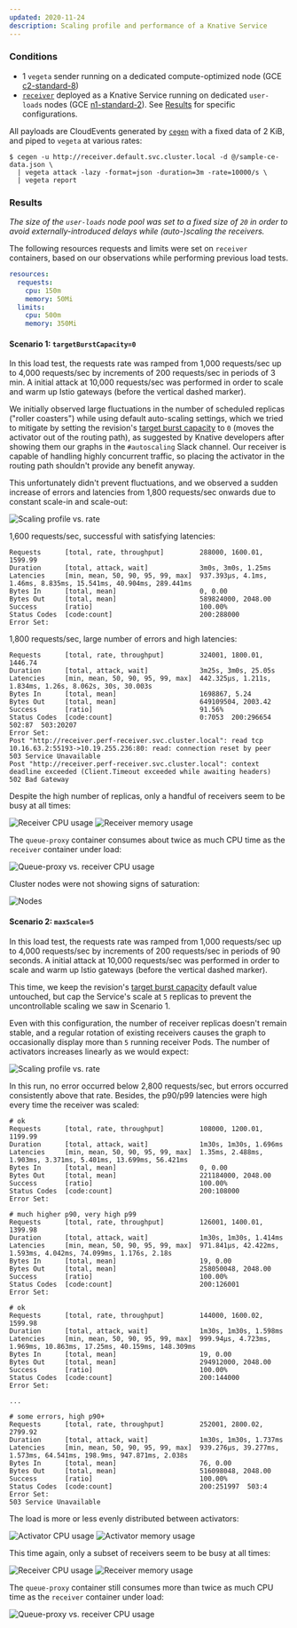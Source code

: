 ```yaml
---
updated: 2020-11-24
description: Scaling profile and performance of a Knative Service
---
```


### Conditions

* 1 `vegeta` sender running on a dedicated compute-optimized node (GCE [c2-standard-8][gce-machines])
* [`receiver`][receiver] deployed as a Knative Service running on dedicated `user-loads` nodes (GCE
  [n1-standard-2][gce-machines]). See [Results](#results) for specific configurations.

All payloads are CloudEvents generated by [`cegen`][cegen] with a fixed data of 2 KiB, and piped to `vegeta` at various
rates:

```console
$ cegen -u http://receiver.default.svc.cluster.local -d @/sample-ce-data.json \
  | vegeta attack -lazy -format=json -duration=3m -rate=10000/s \
  | vegeta report
```



### Results

_The size of the `user-loads` node pool was set to a fixed size of `20` in order to avoid externally-introduced delays
while (auto-)scaling the receivers._

The following resources requests and limits were set on `receiver` containers, based on our observations while
performing previous load tests.

```yaml
resources:
  requests:
    cpu: 150m
    memory: 50Mi
  limits:
    cpu: 500m
    memory: 350Mi
```

#### Scenario 1: `targetBurstCapacity=0`

In this load test, the requests rate was ramped from 1,000 requests/sec up to 4,000 requests/sec by increments of 200
requests/sec in periods of 3 min. A initial attack at 10,000 requests/sec was performed in order to scale and warm up
Istio gateways (before the vertical dashed marker).

We initially observed large fluctuations in the number of scheduled replicas ("roller coasters") while using default
auto-scaling settings, which we tried to mitigate by setting the revision's [target burst capacity][kn-burstcap] to `0`
(moves the activator out of the routing path), as suggested by Knative developers after showing them our graphs in the
`#autoscaling` Slack channel. Our receiver is capable of handling highly concurrent traffic, so placing the activator in
the routing path shouldn't provide any benefit anyway.

This unfortunately didn't prevent fluctuations, and we observed a sudden increase of errors and latencies from 1,800
requests/sec onwards due to constant scale-in and scale-out:

![Scaling profile vs. rate](.assets/tbc0-rcvr-scale.png)

1,600 requests/sec, successful with satisfying latencies:

```
Requests      [total, rate, throughput]         288000, 1600.01, 1599.99
Duration      [total, attack, wait]             3m0s, 3m0s, 1.25ms
Latencies     [min, mean, 50, 90, 95, 99, max]  937.393µs, 4.1ms, 1.46ms, 8.835ms, 15.541ms, 40.904ms, 289.441ms
Bytes In      [total, mean]                     0, 0.00
Bytes Out     [total, mean]                     589824000, 2048.00
Success       [ratio]                           100.00%
Status Codes  [code:count]                      200:288000
Error Set:
```

1,800 requests/sec, large number of errors and high latencies:

```
Requests      [total, rate, throughput]         324001, 1800.01, 1446.74
Duration      [total, attack, wait]             3m25s, 3m0s, 25.05s
Latencies     [min, mean, 50, 90, 95, 99, max]  442.325µs, 1.211s, 1.834ms, 1.26s, 8.062s, 30s, 30.003s
Bytes In      [total, mean]                     1698867, 5.24
Bytes Out     [total, mean]                     649109504, 2003.42
Success       [ratio]                           91.56%
Status Codes  [code:count]                      0:7053  200:296654  502:87  503:20207
Error Set:
Post "http://receiver.perf-receiver.svc.cluster.local": read tcp 10.16.63.2:55193->10.19.255.236:80: read: connection reset by peer
503 Service Unavailable
Post "http://receiver.perf-receiver.svc.cluster.local": context deadline exceeded (Client.Timeout exceeded while awaiting headers)
502 Bad Gateway
```

Despite the high number of replicas, only a handful of receivers seem to be busy at all times:

![Receiver CPU usage](.assets/tbc0-rcvr-cpu.png)
![Receiver memory usage](.assets/tbc0-rcvr-mem.png)

The `queue-proxy` container consumes about twice as much CPU time as the `receiver` container under load:

![Queue-proxy vs. receiver CPU usage](.assets/tbc0-qp-cpu.png)

Cluster nodes were not showing signs of saturation:

![Nodes](.assets/tbc0-nodes.png)

#### Scenario 2: `maxScale=5`

In this load test, the requests rate was ramped from 1,000 requests/sec up to 4,000 requests/sec by increments of 200
requests/sec in periods of 90 seconds. A initial attack at 10,000 requests/sec was performed in order to scale and warm
up Istio gateways (before the vertical dashed marker).

This time, we keep the revision's [target burst capacity][kn-burstcap] default value untouched, but cap the Service's
scale at `5` replicas to prevent the uncontrollable scaling we saw in Scenario 1.

Even with this configuration, the number of receiver replicas doesn't remain stable, and a regular rotation of existing
receivers causes the graph to occasionally display more than `5` running receiver Pods. The number of activators
increases linearly as we would expect:

![Scaling profile vs. rate](.assets/maxscale-rcvr-scale.png)

In this run, no error occurred below 2,800 requests/sec, but errors occurred consistently above that rate. Besides, the
p90/p99 latencies were high every time the receiver was scaled:

```
# ok
Requests      [total, rate, throughput]         108000, 1200.01, 1199.99
Duration      [total, attack, wait]             1m30s, 1m30s, 1.696ms
Latencies     [min, mean, 50, 90, 95, 99, max]  1.35ms, 2.488ms, 1.903ms, 3.371ms, 5.401ms, 13.699ms, 56.421ms
Bytes In      [total, mean]                     0, 0.00
Bytes Out     [total, mean]                     221184000, 2048.00
Success       [ratio]                           100.00%
Status Codes  [code:count]                      200:108000  
Error Set:

# much higher p90, very high p99
Requests      [total, rate, throughput]         126001, 1400.01, 1399.98
Duration      [total, attack, wait]             1m30s, 1m30s, 1.414ms
Latencies     [min, mean, 50, 90, 95, 99, max]  971.841µs, 42.422ms, 1.593ms, 4.042ms, 74.099ms, 1.176s, 2.18s
Bytes In      [total, mean]                     19, 0.00
Bytes Out     [total, mean]                     258050048, 2048.00
Success       [ratio]                           100.00%
Status Codes  [code:count]                      200:126001
Error Set:

# ok
Requests      [total, rate, throughput]         144000, 1600.02, 1599.98
Duration      [total, attack, wait]             1m30s, 1m30s, 1.598ms
Latencies     [min, mean, 50, 90, 95, 99, max]  999.94µs, 4.723ms, 1.969ms, 10.863ms, 17.25ms, 40.159ms, 148.309ms
Bytes In      [total, mean]                     19, 0.00
Bytes Out     [total, mean]                     294912000, 2048.00
Success       [ratio]                           100.00%
Status Codes  [code:count]                      200:144000
Error Set:

...

# some errors, high p90+
Requests      [total, rate, throughput]         252001, 2800.02, 2799.92
Duration      [total, attack, wait]             1m30s, 1m30s, 1.737ms
Latencies     [min, mean, 50, 90, 95, 99, max]  939.276µs, 39.277ms, 1.573ms, 64.541ms, 198.9ms, 947.871ms, 2.038s
Bytes In      [total, mean]                     76, 0.00
Bytes Out     [total, mean]                     516098048, 2048.00
Success       [ratio]                           100.00%
Status Codes  [code:count]                      200:251997  503:4  
Error Set:
503 Service Unavailable
```

The load is more or less evenly distributed between activators:

![Activator CPU usage](.assets/maxscale-activator-cpu.png)
![Activator memory usage](.assets/maxscale-activator-mem.png)

This time again, only a subset of receivers seem to be busy at all times:

![Receiver CPU usage](.assets/maxscale-rcvr-cpu.png)
![Receiver memory usage](.assets/maxscale-rcvr-mem.png)

The `queue-proxy` container still consumes more than twice as much CPU time as the `receiver` container under load:

![Queue-proxy vs. receiver CPU usage](.assets/maxscale-qp-cpu.png)

[gce-machines]: https://cloud.google.com/compute/docs/machine-types
[receiver]: ../../receiver/
[cegen]: ../../tools/cegen/
[kn-burstcap]: https://knative.dev/docs/serving/autoscaling/target-burst-capacity/
[kn-bounds]: https://knative.dev/docs/serving/autoscaling/scale-bounds/
